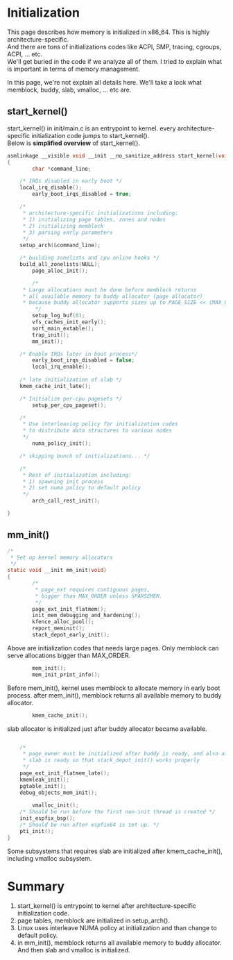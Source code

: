 # Initialization

This page describes how memory is initialized in x86_64. This is highly architecture-specific.    
And there are tons of initializations codes like ACPI, SMP, tracing, cgroups, ACPI, ... etc.  
We'll get buried in the code if we analyze all of them. I tried to explain what is important in terms of memory management.  

In this page, we're not explain all details here. We'll take a look what memblock, buddy, slab, vmalloc, ... etc are.  

## start_kernel()

start_kernel() in init/main.c is an entrypoint to kernel. every architecture-specific initialization code jumps to start_kernel().  
Below is **simplified overview** of start_kernel().  

```c
asmlinkage __visible void __init __no_sanitize_address start_kernel(void)
{
        char *command_line;

	/* IRQs disabled in early boot */
	local_irq_disable();
        early_boot_irqs_disabled = true;

	/*
	 * architecture-specific initializations including:
	 * 1) initializing page tables, zones and nodes
	 * 2) initializing memblock
	 * 3) parsing early parameters
	 */
	setup_arch(&command_line);

	/* building zonelists and cpu online hooks */
	build_all_zonelists(NULL);
        page_alloc_init();

        /*
	 * Large allocations must be done before memblock returns
	 * all available memory to buddy allocator (page allocator)
	 * because buddy allocator supports sizes up to PAGE_SIZE << (MAX_ORDER - 1).
         */
        setup_log_buf(0);
        vfs_caches_init_early();
        sort_main_extable();
        trap_init();
        mm_init();

	/* Enable IRQs later in boot process*/
        early_boot_irqs_disabled = false;
        local_irq_enable();
	
	/* late initialization of slab */
	kmem_cache_init_late();

	/* Initialize per-cpu pagesets */
        setup_per_cpu_pageset();

	/*
	 * Use interleaving policy for initialization codes
	 * to distribute data structures to various nodes
	 */
        numa_policy_init();

	/* skipping bunch of initializations... */

	/*
	 * Rest of initialization including:
	 * 1) spawning init process
	 * 2) set numa policy to default policy
	 */
        arch_call_rest_init();

}
```

## mm_init()



```c
/*
 * Set up kernel memory allocators
 */
static void __init mm_init(void)
{
        /*
         * page_ext requires contiguous pages,
         * bigger than MAX_ORDER unless SPARSEMEM.
         */
        page_ext_init_flatmem();
        init_mem_debugging_and_hardening();
        kfence_alloc_pool();
        report_meminit();
        stack_depot_early_init();
```
Above are initialization codes that needs large pages. Only memblock can serve allocations bigger than MAX_ORDER.  

```c
        mem_init();
        mem_init_print_info();
```

Before mem_init(), kernel uses memblock to allocate memory in early boot process. after mem_init(), memblock returns all available memory to buddy allocator.  

```c
        kmem_cache_init();
```

slab allocator is initialized just after buddy allocator became available.  

```c

	/*
	 * page_owner must be initialized after buddy is ready, and also after
	 * slab is ready so that stack_depot_init() works properly
	 */
	page_ext_init_flatmem_late();
	kmemleak_init();
	pgtable_init();
	debug_objects_mem_init();
	
        vmalloc_init();
	/* Should be run before the first non-init thread is created */
	init_espfix_bsp();
	/* Should be run after espfix64 is set up. */
	pti_init();
}
```

Some subsystems that requires slab are initialized after kmem_cache_init(), including vmalloc subsystem.

# Summary

1) start_kernel() is entrypoint to kernel after architecture-specific initialization code.
2) page tables, memblock are initialized in setup_arch().
3) Linux uses interleave NUMA policy at initialization and than change to default policy.  
4) in mm_init(), memblock returns all available memory to buddy allocator. And then slab and vmalloc is initialized.  

